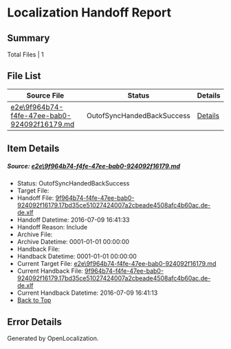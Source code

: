 # <a name='report-top'></a> Localization Handoff Report

## Summary
 Total Files | 1

## File List
 Source File | Status | Details 
 ----------- | ------ | ------- 
 [e2e\9f964b74-f4fe-47ee-bab0-924092f16179.md](https://github.com/OpenLocalizationTestOrg/oltest/blob/1d148ed2ff3dd616777526dcb85965f58b326257/e2e/9f964b74-f4fe-47ee-bab0-924092f16179.md) | OutofSyncHandedBackSuccess | [Details](#ddb15c68d2cab9b88f56d6cc5441d2776ed151a15)

## Item Details
##### <a name='ddb15c68d2cab9b88f56d6cc5441d2776ed151a15'></a> Source: [e2e\9f964b74-f4fe-47ee-bab0-924092f16179.md](https://github.com/OpenLocalizationTestOrg/oltest/blob/1d148ed2ff3dd616777526dcb85965f58b326257/e2e/9f964b74-f4fe-47ee-bab0-924092f16179.md)
* Status: OutofSyncHandedBackSuccess
* Target File: 
* Handoff File: [9f964b74-f4fe-47ee-bab0-924092f16179.17bd35ce51027424007a2cbeade4508afc4b60ac.de-de.xlf](https://github.com/OpenLocalizationTestOrg/olhandoff-e2e/blob/2283ba6edf681ea1b6c0de96e883cdafa7792f5d/ol-handoff/OpenLocalizationTestOrg/oltest-dede-fly/ci/ht/9f964b74-f4fe-47ee-bab0-924092f16179.17bd35ce51027424007a2cbeade4508afc4b60ac.de-de.xlf)
* Handoff Datetime: 2016-07-09 16:41:33
* Handoff Reason: Include
* Archive File: 
* Archive Datetime: 0001-01-01 00:00:00
* Handback File: 
* Handback Datetime: 0001-01-01 00:00:00
* Current Target File: [e2e\9f964b74-f4fe-47ee-bab0-924092f16179.md](https://github.com/OpenLocalizationTestOrg/oltest-dede-fly/blob/c8cf24e7582c2e0fd34c95d53bd421aecb932517/e2e/9f964b74-f4fe-47ee-bab0-924092f16179.md)
* Current Handback File: [9f964b74-f4fe-47ee-bab0-924092f16179.17bd35ce51027424007a2cbeade4508afc4b60ac.de-de.xlf](https://github.com/OpenLocalizationTestOrg/olhandback-e2e/blob/63838d96591c9849b67efa68be81a676f2f2d7ae/ol-handback/OpenLocalizationTestOrg/oltest-dede-fly/ci/ht/9f964b74-f4fe-47ee-bab0-924092f16179.17bd35ce51027424007a2cbeade4508afc4b60ac.de-de.xlf)
* Current Handback Datetime: 2016-07-09 16:41:13
* [Back to Top](#report-top)


## Error Details

Generated by OpenLocalization.
